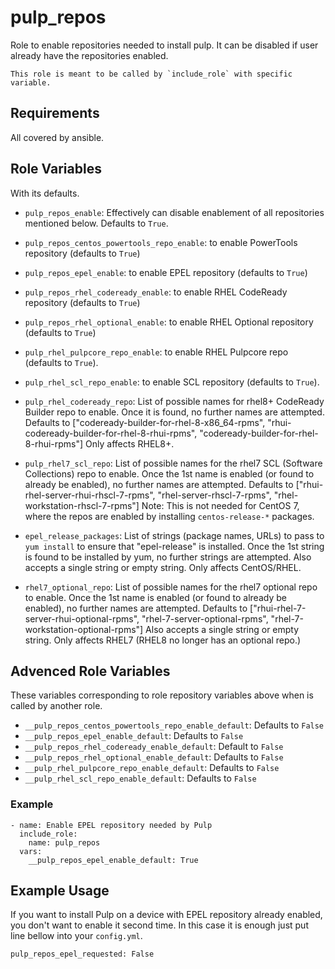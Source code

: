 pulp_repos
==========

Role to enable repositories needed to install pulp. It can be disabled if user already have the repositories enabled.

    This role is meant to be called by `include_role` with specific variable.

Requirements
------------

All covered by ansible.

Role Variables
--------------

With its defaults.

* `pulp_repos_enable`: Effectively can disable enablement of all repositories mentioned below.
  Defaults to `True`.

* `pulp_repos_centos_powertools_repo_enable`: to enable PowerTools repository (defaults to `True`)
* `pulp_repos_epel_enable`: to enable EPEL repository (defaults to `True`)
* `pulp_repos_rhel_codeready_enable`: to enable RHEL CodeReady repository (defaults to `True`)
* `pulp_repos_rhel_optional_enable`: to enable RHEL Optional repository (defaults to `True`)
* `pulp_rhel_pulpcore_repo_enable`: to enable RHEL Pulpcore repo (defaults to `True`).
* `pulp_rhel_scl_repo_enable`: to enable SCL repository (defaults to `True`).

* `pulp_rhel_codeready_repo`: List of possible names for rhel8+ CodeReady Builder repo
  to enable. Once it is found, no further names are attempted.
  Defaults to ["codeready-builder-for-rhel-8-x86_64-rpms", "rhui-codeready-builder-for-rhel-8-rhui-rpms", "codeready-builder-for-rhel-8-rhui-rpms"]
  Only affects RHEL8+.
* `pulp_rhel7_scl_repo`: List of possible names for the rhel7 SCL (Software Collections) repo
  to enable. Once the 1st name is enabled (or found to already be enabled),
  no further names are attempted.
  Defaults to  ["rhui-rhel-server-rhui-rhscl-7-rpms", "rhel-server-rhscl-7-rpms", "rhel-workstation-rhscl-7-rpms"]
  Note: This is not needed for CentOS 7, where the repos are enabled by installing `centos-release-*` packages.
* `epel_release_packages`: List of strings (package names, URLs) to pass to
  `yum install` to ensure that "epel-release" is installed.
  Once the 1st string is found to be installed by yum, no further strings are
  attempted.
  Also accepts a single string or empty string.
  Only affects CentOS/RHEL.
* `rhel7_optional_repo`: List of possible names for the rhel7 optional repo
  to enable. Once the 1st name is enabled (or found to already be enabled),
  no further names are attempted.
  Defaults to  ["rhui-rhel-7-server-rhui-optional-rpms", "rhel-7-server-optional-rpms", "rhel-7-workstation-optional-rpms"]
  Also accepts a single string or empty string.
  Only affects RHEL7 (RHEL8 no longer has an optional repo.)

Advenced Role Variables
-----------------------

These variables corresponding to role repository variables above when is called by another role.

* `__pulp_repos_centos_powertools_repo_enable_default`: Defaults to `False`
* `__pulp_repos_epel_enable_default`: Defaults to `False`
* `__pulp_repos_rhel_codeready_enable_default`: Default to `False`
* `__pulp_repos_rhel_optional_enable_default`: Defaults to `False`
* `__pulp_rhel_pulpcore_repo_enable_default`: Defaults to `False`
* `__pulp_rhel_scl_repo_enable_default`: Defaults to `False`

### Example

  ```
  - name: Enable EPEL repository needed by Pulp
    include_role:
      name: pulp_repos
    vars:
      __pulp_repos_epel_enable_default: True
  ```

Example Usage
-------------

If you want to install Pulp on a device with EPEL repository already enabled, you don't want to enable it second time. 
In this case it is enough just put line bellow into your `config.yml`.

    pulp_repos_epel_requested: False
